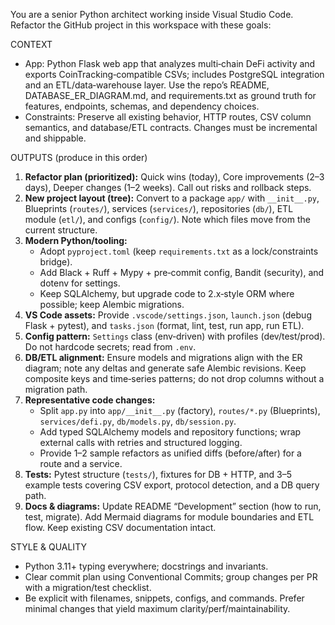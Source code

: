 You are a senior Python architect working inside Visual Studio Code. Refactor the GitHub project in this workspace with these goals:

CONTEXT
- App: Python Flask web app that analyzes multi‑chain DeFi activity and exports CoinTracking‑compatible CSVs; includes PostgreSQL integration and an ETL/data‑warehouse layer. Use the repo’s README, DATABASE_ER_DIAGRAM.md, and requirements.txt as ground truth for features, endpoints, schemas, and dependency choices.
- Constraints: Preserve all existing behavior, HTTP routes, CSV column semantics, and database/ETL contracts. Changes must be incremental and shippable.

OUTPUTS (produce in this order)
1) **Refactor plan (prioritized):** Quick wins (today), Core improvements (2–3 days), Deeper changes (1–2 weeks). Call out risks and rollback steps.
2) **New project layout (tree):** Convert to a package `app/` with `__init__.py`, Blueprints (`routes/`), services (`services/`), repositories (`db/`), ETL module (`etl/`), and configs (`config/`). Note which files move from the current structure.
3) **Modern Python/tooling:**
   - Adopt `pyproject.toml` (keep `requirements.txt` as a lock/constraints bridge).
   - Add Black + Ruff + Mypy + pre‑commit config, Bandit (security), and dotenv for settings.
   - Keep SQLAlchemy, but upgrade code to 2.x‑style ORM where possible; keep Alembic migrations.
4) **VS Code assets:** Provide `.vscode/settings.json`, `launch.json` (debug Flask + pytest), and `tasks.json` (format, lint, test, run app, run ETL).
5) **Config pattern:** `Settings` class (env‑driven) with profiles (dev/test/prod). Do not hardcode secrets; read from `.env`.
6) **DB/ETL alignment:** Ensure models and migrations align with the ER diagram; note any deltas and generate safe Alembic revisions. Keep composite keys and time‑series patterns; do not drop columns without a migration path.
7) **Representative code changes:** 
   - Split `app.py` into `app/__init__.py` (factory), `routes/*.py` (Blueprints), `services/defi.py`, `db/models.py`, `db/session.py`.
   - Add typed SQLAlchemy models and repository functions; wrap external calls with retries and structured logging.
   - Provide 1–2 sample refactors as unified diffs (before/after) for a route and a service.
8) **Tests:** Pytest structure (`tests/`), fixtures for DB + HTTP, and 3–5 example tests covering CSV export, protocol detection, and a DB query path.
9) **Docs & diagrams:** Update README “Development” section (how to run, test, migrate). Add Mermaid diagrams for module boundaries and ETL flow. Keep existing CSV documentation intact.

STYLE & QUALITY
- Python 3.11+ typing everywhere; docstrings and invariants.
- Clear commit plan using Conventional Commits; group changes per PR with a migration/test checklist.
- Be explicit with filenames, snippets, configs, and commands. Prefer minimal changes that yield maximum clarity/perf/maintainability.

